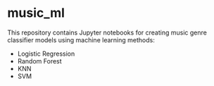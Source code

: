# music_ml
This repository contains Jupyter notebooks for creating music genre classifier models using machine learning methods:  
- Logistic Regression
- Random Forest
- KNN  
- SVM
